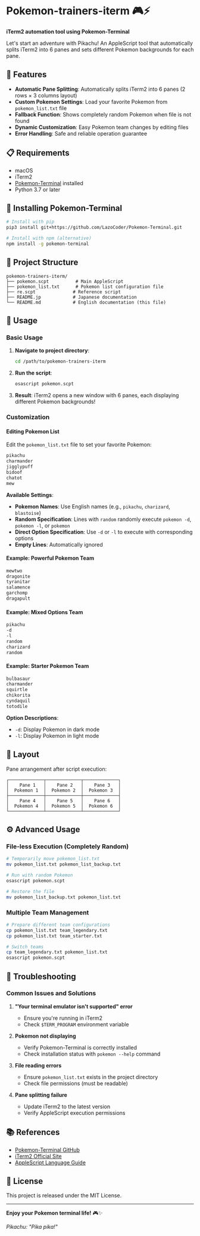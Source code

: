 # Pokemon-trainers-iterm 🎮⚡

**iTerm2 automation tool using Pokemon-Terminal**

Let's start an adventure with Pikachu! An AppleScript tool that automatically splits iTerm2 into 6 panes and sets different Pokemon backgrounds for each pane.

## 🚀 Features

- **Automatic Pane Splitting**: Automatically splits iTerm2 into 6 panes (2 rows × 3 columns layout)
- **Custom Pokemon Settings**: Load your favorite Pokemon from `pokemon_list.txt` file
- **Fallback Function**: Shows completely random Pokemon when file is not found
- **Dynamic Customization**: Easy Pokemon team changes by editing files
- **Error Handling**: Safe and reliable operation guarantee

## 📋 Requirements

- macOS
- iTerm2
- [Pokemon-Terminal](https://github.com/LazoVelko/Pokemon-Terminal) installed
- Python 3.7 or later

## 🔧 Installing Pokemon-Terminal

```bash
# Install with pip
pip3 install git+https://github.com/LazoCoder/Pokemon-Terminal.git

# Install with npm (alternative)
npm install -g pokemon-terminal
```

## 📁 Project Structure

```
pokemon-trainers-iterm/
├── pokemon.scpt          # Main AppleScript
├── pokemon_list.txt      # Pokemon list configuration file
├── re.scpt              # Reference script
├── README.jp            # Japanese documentation
└── README.md            # English documentation (this file)
```

## 🎯 Usage

### Basic Usage

1. **Navigate to project directory**:
   ```bash
   cd /path/to/pokemon-trainers-iterm
   ```

2. **Run the script**:
   ```bash
   osascript pokemon.scpt
   ```

3. **Result**: iTerm2 opens a new window with 6 panes, each displaying different Pokemon backgrounds!

### Customization

#### Editing Pokemon List

Edit the `pokemon_list.txt` file to set your favorite Pokemon:

```txt
pikachu
charmander
jigglypuff
bidoof
chatot
mew
```

**Available Settings**:
- **Pokemon Names**: Use English names (e.g., `pikachu`, `charizard`, `blastoise`)
- **Random Specification**: Lines with `random` randomly execute `pokemon -d`, `pokemon -l`, or `pokemon`
- **Direct Option Specification**: Use `-d` or `-l` to execute with corresponding options
- **Empty Lines**: Automatically ignored

#### Example: Powerful Pokemon Team
```txt
mewtwo
dragonite
tyranitar
salamence
garchomp
dragapult
```

#### Example: Mixed Options Team
```txt
pikachu
-d
-l
random
charizard
random
```

#### Example: Starter Pokemon Team
```txt
bulbasaur
charmander
squirtle
chikorita
cyndaquil
totodile
```

**Option Descriptions**:
- `-d`: Display Pokemon in dark mode
- `-l`: Display Pokemon in light mode

## 🎨 Layout

Pane arrangement after script execution:
```
┌─────────────┬─────────────┬─────────────┐
│    Pane 1   │    Pane 2   │    Pane 3   │
│  Pokemon 1  │  Pokemon 2  │  Pokemon 3  │
├─────────────┼─────────────┼─────────────┤
│    Pane 4   │    Pane 5   │    Pane 6   │
│  Pokemon 4  │  Pokemon 5  │  Pokemon 6  │
└─────────────┴─────────────┴─────────────┘
```

## ⚙️ Advanced Usage

### File-less Execution (Completely Random)
```bash
# Temporarily move pokemon_list.txt
mv pokemon_list.txt pokemon_list_backup.txt

# Run with random Pokemon
osascript pokemon.scpt

# Restore the file
mv pokemon_list_backup.txt pokemon_list.txt
```

### Multiple Team Management
```bash
# Prepare different team configurations
cp pokemon_list.txt team_legendary.txt
cp pokemon_list.txt team_starter.txt

# Switch teams
cp team_legendary.txt pokemon_list.txt
osascript pokemon.scpt
```

## 🐛 Troubleshooting

### Common Issues and Solutions

1. **"Your terminal emulator isn't supported" error**
   - Ensure you're running in iTerm2
   - Check `$TERM_PROGRAM` environment variable

2. **Pokemon not displaying**
   - Verify Pokemon-Terminal is correctly installed
   - Check installation status with `pokemon --help` command

3. **File reading errors**
   - Ensure `pokemon_list.txt` exists in the project directory
   - Check file permissions (must be readable)

4. **Pane splitting failure**
   - Update iTerm2 to the latest version
   - Verify AppleScript execution permissions

## 📚 References

- [Pokemon-Terminal GitHub](https://github.com/LazoVelko/Pokemon-Terminal)
- [iTerm2 Official Site](https://iterm2.com/)
- [AppleScript Language Guide](https://developer.apple.com/library/archive/documentation/AppleScript/Conceptual/AppleScriptLangGuide/)

## 🎉 License

This project is released under the MIT License.

---

**Enjoy your Pokemon terminal life!** 🎮✨

*Pikachu: "Pika pika!"*
